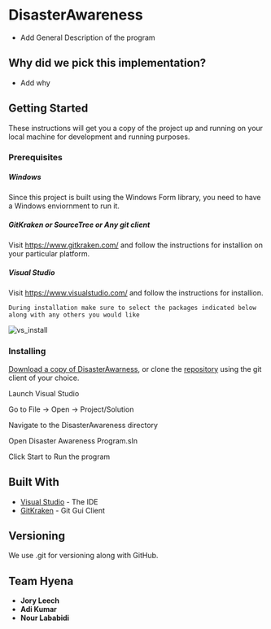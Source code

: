 
# DisasterAwareness

- Add General Description of the program

## Why did we pick this implementation? 

- Add why

## Getting Started

These instructions will get you a copy of the project up and running on your local machine for development and running purposes.

### Prerequisites

##### Windows

Since this project is built using the Windows Form library, you need to have a Windows enviornment to run it.

##### GitKraken or SourceTree or Any git client

Visit https://www.gitkraken.com/ and follow the instructions for installion on your particular platform. 

##### Visual Studio

Visit https://www.visualstudio.com/ and follow the instructions for installion. 

```
During installation make sure to select the packages indicated below along with any others you would like 
```
![vs_install](https://i.imgur.com/ZxeJU6D.png)

### Installing

[Download a copy of DisasterAwarness](https://github.com/teamhyena/DisasterAwareness/archive/master.zip), or clone the [repository](https://github.com/teamhyena/teamhyena/) using the git client of your choice.

Launch Visual Studio

Go to File -> Open -> Project/Solution

Navigate to the DisasterAwareness directory 

Open Disaster Awareness Program.sln

Click Start to Run the program

## Built With

* [Visual Studio](https://www.visualstudio.com/) - The IDE
* [GitKraken](https://www.gitkraken.com/) - Git Gui Client


## Versioning

We use .git for versioning along with GitHub. 

## Team Hyena

* **Jory Leech** 
* **Adi Kumar**
* **Nour Lababidi**

